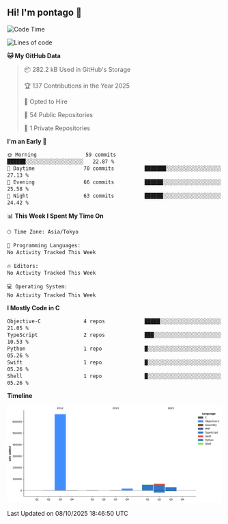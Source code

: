 ## Hi! I'm pontago 👋

<!--START_SECTION:waka-->
![Code Time](http://img.shields.io/badge/Code%20Time-682%20hrs%2042%20mins-blue)

![Lines of code](https://img.shields.io/badge/From%20Hello%20World%20I%27ve%20Written-816.5%20thousand%20lines%20of%20code-blue)

**🐱 My GitHub Data** 

> 📦 282.2 kB Used in GitHub's Storage 
 > 
> 🏆 137 Contributions in the Year 2025
 > 
> 💼 Opted to Hire
 > 
> 📜 54 Public Repositories 
 > 
> 🔑 1 Private Repositories 
 > 
**I'm an Early 🐤** 

```text
🌞 Morning                59 commits          ██████░░░░░░░░░░░░░░░░░░░   22.87 % 
🌆 Daytime                70 commits          ███████░░░░░░░░░░░░░░░░░░   27.13 % 
🌃 Evening                66 commits          ██████░░░░░░░░░░░░░░░░░░░   25.58 % 
🌙 Night                  63 commits          ██████░░░░░░░░░░░░░░░░░░░   24.42 % 
```


📊 **This Week I Spent My Time On** 

```text
🕑︎ Time Zone: Asia/Tokyo

💬 Programming Languages: 
No Activity Tracked This Week

🔥 Editors: 
No Activity Tracked This Week

💻 Operating System: 
No Activity Tracked This Week
```

**I Mostly Code in C** 

```text
Objective-C              4 repos             █████░░░░░░░░░░░░░░░░░░░░   21.05 % 
TypeScript               2 repos             ███░░░░░░░░░░░░░░░░░░░░░░   10.53 % 
Python                   1 repo              █░░░░░░░░░░░░░░░░░░░░░░░░   05.26 % 
Swift                    1 repo              █░░░░░░░░░░░░░░░░░░░░░░░░   05.26 % 
Shell                    1 repo              █░░░░░░░░░░░░░░░░░░░░░░░░   05.26 % 
```



**Timeline**

![Lines of Code chart](https://raw.githubusercontent.com/pontago/pontago/main/assets/bar_graph.png)


 Last Updated on 08/10/2025 18:46:50 UTC
<!--END_SECTION:waka-->
